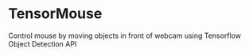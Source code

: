 # TensorMouse
Control mouse by moving objects in front of webcam using Tensorflow Object Detection API
